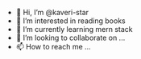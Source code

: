 - 👋 Hi, I’m @kaveri-star
- 👀 I’m interested in reading books
- 🌱 I’m currently learning mern stack
- 💞️ I’m looking to collaborate on ...
- 📫 How to reach me ...

<!---
kaveri-star/kaveri-star is a ✨ special ✨ repository because its `README.md` (this file) appears on your GitHub profile.
You can click the Preview link to take a look at your changes.
--->
